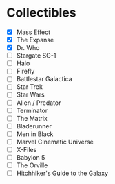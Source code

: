 <!--
,
  {
    "id": "",
    "name": "",
    "set_id": "",
    "lore": []
  }
-->

# Collectibles
- [x] Mass Effect
- [x] The Expanse
- [x] Dr. Who
- [ ] Stargate SG-1
- [ ] Halo
- [ ] Firefly
- [ ] Battlestar Galactica
- [ ] Star Trek
- [ ] Star Wars
- [ ] Alien / Predator
- [ ] Terminator
- [ ] The Matrix
- [ ] Bladerunner
- [ ] Men in Black
- [ ] Marvel CInematic Universe
- [ ] X-Files
- [ ] Babylon 5
- [ ] The Orville
- [ ] Hitchhiker's Guide to the Galaxy